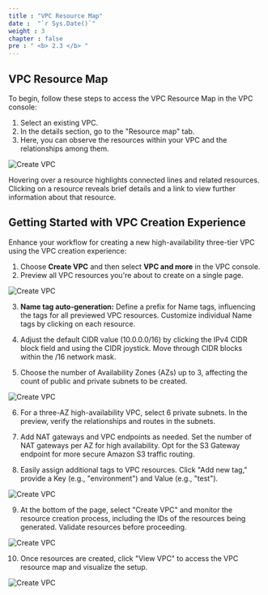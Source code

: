 ```yaml
---
title : "VPC Resource Map"
date :  "`r Sys.Date()`" 
weight : 3
chapter : false
pre : " <b> 2.3 </b> "
---
```


## VPC Resource Map

To begin, follow these steps to access the VPC Resource Map in the VPC console:

1. Select an existing VPC.
2. In the details section, go to the "Resource map" tab.
3. Here, you can observe the resources within your VPC and the relationships among them.

![Create VPC](/images/17/0001.jpg?featherlight=false&width=90pc)

Hovering over a resource highlights connected lines and related resources. Clicking on a resource reveals brief details and a link to view further information about that resource.

## Getting Started with VPC Creation Experience

Enhance your workflow for creating a new high-availability three-tier VPC using the VPC creation experience:

1. Choose **Create VPC** and then select **VPC and more** in the VPC console.
2. Preview all VPC resources you're about to create on a single page.

![Create VPC](/images/17/0002.jpg?featherlight=false&width=90pc)

3. **Name tag auto-generation:** Define a prefix for Name tags, influencing the tags for all previewed VPC resources. Customize individual Name tags by clicking on each resource.

4. Adjust the default CIDR value (10.0.0.0/16) by clicking the IPv4 CIDR block field and using the CIDR joystick. Move through CIDR blocks within the /16 network mask.

5. Choose the number of Availability Zones (AZs) up to 3, affecting the count of public and private subnets to be created.

![Create VPC](/images/17/0003.jpg?featherlight=false&width=90pc)

6. For a three-AZ high-availability VPC, select 6 private subnets. In the preview, verify the relationships and routes in the subnets.

7. Add NAT gateways and VPC endpoints as needed. Set the number of NAT gateways per AZ for high availability. Opt for the S3 Gateway endpoint for more secure Amazon S3 traffic routing.

8. Easily assign additional tags to VPC resources. Click "Add new tag," provide a Key (e.g., "environment") and Value (e.g., "test").

![Create VPC](/images/17/0004.jpg?featherlight=false&width=90pc)

9. At the bottom of the page, select "Create VPC" and monitor the resource creation process, including the IDs of the resources being generated. Validate resources before proceeding.

![Create VPC](/images/17/0005.jpg?featherlight=false&width=90pc)

10. Once resources are created, click "View VPC" to access the VPC resource map and visualize the setup.

![Create VPC](/images/17/0006.jpg?featherlight=false&width=90pc)
